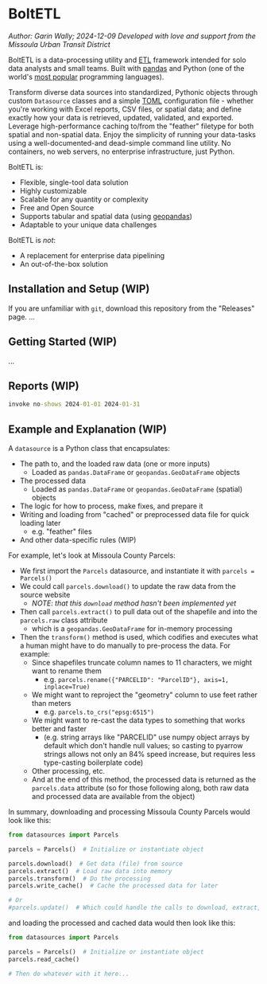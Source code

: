 # BoltETL
_Author: Garin Wally; 2024-12-09_
_Developed with love and support from the Missoula Urban Transit District_

BoltETL is a data-processing utility and [ETL](https://en.wikipedia.org/wiki/Extract,_transform,_load) framework intended for solo data analysts and small teams. Built with [pandas](https://pandas.pydata.org/) and Python (one of the world's [most popular](https://spectrum.ieee.org/top-programming-languages-2024) programming languages).

Transform diverse data sources into standardized, Pythonic objects through custom `Datasource` classes and a simple [TOML](https://toml.io/en/) configuration file - whether you're working with Excel reports, CSV files, or spatial data; and define exactly how your data is retrieved, updated, validated, and exported. Leverage high-performance caching to/from the "feather" filetype for both spatial and non-spatial data. Enjoy the simplicity of running your data-tasks using a well-documented-and dead-simple command line utility. No containers, no web servers, no enterprise infrastructure, just Python.

BoltETL is:
- Flexible, single-tool data solution
- Highly customizable
- Scalable for any quantity or complexity
- Free and Open Source
- Supports tabular and spatial data (using [geopandas](https://geopandas.org/en/stable/getting_started/introduction.html))
- Adaptable to your unique data challenges

BoltETL is _not_:
- A replacement for enterprise data pipelining
- An out-of-the-box solution


## Installation and Setup (WIP)
If you are unfamiliar with `git`, download this repository from the "Releases" page.
...


## Getting Started (WIP)
...


## Reports (WIP)

```cmd
invoke no-shows 2024-01-01 2024-01-31

```


## Example and Explanation (WIP)
A `datasource` is a Python class that encapsulates:
- The path to, and the loaded raw data (one or more inputs)
    - Loaded as `pandas.DataFrame` or `geopandas.GeoDataFrame` objects
- The processed data
    - Loaded as `pandas.DataFrame` or `geopandas.GeoDataFrame` (spatial) objects
- The logic for how to process, make fixes, and prepare it
- Writing and loading from "cached" or preprocessed data file for quick loading later
    - e.g. "feather" files
- And other data-specific rules (WIP)

For example, let's look at Missoula County Parcels:
- We first import the `Parcels` datasource, and instantiate it with `parcels = Parcels()`
- We could call `parcels.download()` to update the raw data from the source website
    - _NOTE: that this `download` method hasn't been implemented yet_
- Then call `parcels.extract()` to pull data out of the shapefile and into the `parcels.raw` class attribute
    - which is a `geopandas.GeoDataFrame` for in-memory processing
- Then the `transform()` method is used, which codifies and executes what a human might have to do manually to pre-process the data. For example:
    - Since shapefiles truncate column names to 11 characters, we might want to rename them
        - e.g. `parcels.rename({"PARCELID": "ParcelID"}, axis=1, inplace=True)`
    - We might want to reproject the "geometry" column to use feet rather than meters
        - e.g. `parcels.to_crs("epsg:6515")`
    - We might want to re-cast the data types to something that works better and faster
        - (e.g. string arrays like "PARCELID" use numpy object arrays by default which don't handle null values; so casting to pyarrow strings allows not only an 84% speed increase, but requires less type-casting boilerplate code)
    - Other processing, etc.
    - And at the end of this method, the processed data is returned as the `parcels.data` attribute (so for those following along, both raw data and processed data are available from the object)

In summary, downloading and processing Missoula County Parcels would look like this:

```python
from datasources import Parcels

parcels = Parcels()  # Initialize or instantiate object

parcels.download()  # Get data (file) from source
parcels.extract()  # Load raw data into memory
parcels.transform()  # Do the processing
parcels.write_cache()  # Cache the processed data for later

# Or
#parcels.update()  # Which could handle the calls to download, extract, transform, and cache

```

and loading the processed and cached data would then look like this:

```python
from datasources import Parcels

parcels = Parcels()  # Initialize or instantiate object
parcels.read_cache()

# Then do whatever with it here...

```
